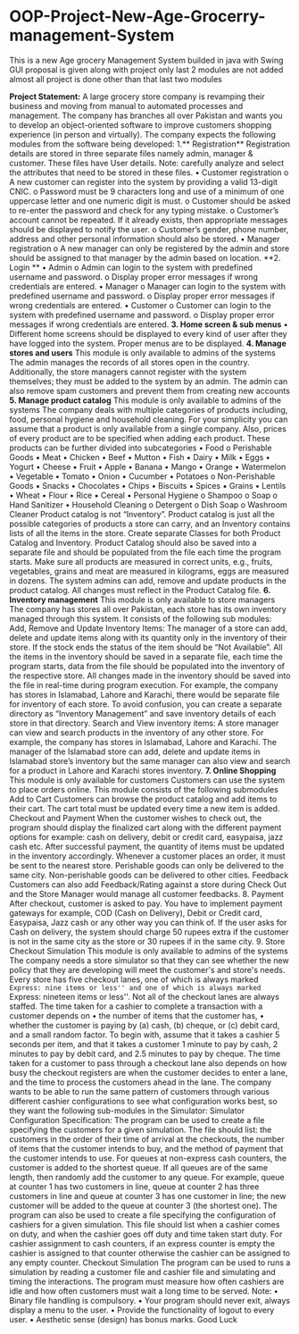 # OOP-Project-New-Age-Grocerry-management-System
This is a new Age grocery Management System builded in java with  Swing GUI proposal is given along with project only last 2 modules are not added almost all project is done other than that last two modules 



**Project Statement:**
A large grocery store company is revamping their business and moving from manual to automated 
processes and management. The company has branches all over Pakistan and wants you to develop 
an object-oriented software to improve customers shopping experience (in person and virtually).
The company expects the following modules from the software being developed:
1.** Registration**
Registration details are stored in three separate files namely admin, manager & customer. These
files have User details. Note: carefully analyze and select the attributes that need to be stored in 
these files.
• Customer registration
o A new customer can register into the system by providing a valid 13-digit 
CNIC.
o Password must be 9 characters long and use of a minimum of one uppercase 
letter and one numeric digit is must.
o Customer should be asked to re-enter the password and check for any typing 
mistake.
o Customer’s account cannot be repeated. If it already exists, then appropriate 
messages should be displayed to notify the user.
o Customer’s gender, phone number, address and other personal information 
should also be stored.
• Manager registration
o A new manager can only be registered by the admin and store should be 
assigned to that manager by the admin based on location.
**2. Login **
• Admin 
o Admin can login to the system with predefined username and password.
o Display proper error messages if wrong credentials are entered.
• Manager 
o Manager can login to the system with predefined username and password.
o Display proper error messages if wrong credentials are entered.
• Customer
o Customer can login to the system with predefined username and password.
o Display proper error messages if wrong credentials are entered.
**3. Home screen & sub menus**
• Different home screens should be displayed to every kind of user after they have logged into 
the system. Proper menus are to be displayed.
**4. Manage stores and users**
This module is only available to admins of the systems
The admin manages the records of all stores open in the country. Additionally, the store managers 
cannot register with the system themselves; they must be added to the system by an admin. The 
admin can also remove spam customers and prevent them from creating new accounts
**5. Manage product catalog**
This module is only available to admins of the systems
The company deals with multiple categories of products including, food, personal hygiene and 
household cleaning. For your simplicity you can assume that a product is only available from a single 
company. Also, prices of every product are to be specified when adding each product.
 These products can be further divided into subcategories
• Food
o Perishable Goods
▪ Meat
• Chicken
• Beef
• Mutton
• Fish
▪ Dairy
• Milk
• Eggs
• Yogurt
• Cheese
▪ Fruit
• Apple
• Banana
• Mango
• Orange
• Watermelon
▪ Vegetable
• Tomato
• Onion
• Cucumber
• Potatoes
o Non-Perishable Goods
▪ Snacks
• Chocolates
• Chips
• Biscuits
▪ Spices
▪ Grains
• Lentils
• Wheat
• Flour
• Rice
▪ Cereal
• Personal Hygiene
o Shampoo
o Soap
o Hand Sanitizer
• Household Cleaning
o Detergent
o Dish Soap
o Washroom Cleaner
Product catalog is not “Inventory”. Product catalog is just all the possible categories of products a 
store can carry, and an Inventory contains lists of all the items in the store. Create separate Classes 
for both Product Catalog and Inventory.
Product Catalog should also be saved into a separate file and should be populated from the file 
each time the program starts.
Make sure all products are measured in correct units, e.g., fruits, vegetables, grains and meat are 
measured in kilograms, eggs are measured in dozens.
The system admins can add, remove and update products in the product catalog. All changes must 
reflect in the Product Catalog file.
**6. Inventory management**
This module is only available to store managers
The company has stores all over Pakistan, each store has its own inventory managed through this 
system. It consists of the following sub modules:
Add, Remove and Update Inventory Items:
The manager of a store can add, delete and update items along with its quantity only in the inventory 
of their store. If the stock ends the status of the item should be “Not Available”.
All the items in the inventory should be saved in a separate file, each time the program starts, data 
from the file should be populated into the inventory of the respective store. All changes made in the 
inventory should be saved into the file in real-time during program execution. For example, the 
company has stores in Islamabad, Lahore and Karachi, there would be separate file for inventory of 
each store. To avoid confusion, you can create a separate directory as “Inventory Management” and 
save inventory details of each store in that directory.
Search and View inventory items:
A store manager can view and search products in the inventory of any other store. For example, the 
company has stores in Islamabad, Lahore and Karachi. The manager of the Islamabad store can add, 
delete and update items in Islamabad store’s inventory but the same manager can also view and 
search for a product in Lahore and Karachi stores inventory.
**7. Online Shopping**
This module is only available for customers 
Customers can use the system to place orders online. This module consists of the following 
submodules
Add to Cart
Customers can browse the product catalog and add items to their cart. The cart total must be updated 
every time a new item is added.
Checkout and Payment
When the customer wishes to check out, the program should display the finalized cart along with the 
different payment options for example: cash on delivery, debit or credit card, easypaisa, jazz cash etc. 
After successful payment, the quantity of items must be updated in the inventory accordingly.
Whenever a customer places an order, it must be sent to the nearest store. Perishable goods can only 
be delivered to the same city. Non-perishable goods can be delivered to other cities.
Feedback
Customers can also add Feedback/Rating against a store during Check Out and the Store Manager 
would manage all customer feedbacks.
8. Payment 
After checkout, customer is asked to pay. You have to implement payment gateways for example, 
COD (Cash on Delivery), Debit or Credit card, Easypaisa, Jazz cash or any other way you can think 
of. 
If the user asks for Cash on delivery, the system should charge 50 rupees extra if the customer is 
not in the same city as the store or 30 rupees if in the same city.
9. Store Checkout Simulation
This module is only available to admins of the systems
The company needs a store simulator so that they can see whether the new policy that they are 
developing will meet the customer's and store's needs. Every store has five checkout lanes, one of 
which is always marked ``Express: nine items or less'' and one of which is always marked ``Express: 
nineteen items or less''. Not all of the checkout lanes are always staffed. 
The time taken for a cashier to complete a transaction with a customer depends on 
• the number of items that the customer has,
• whether the customer is paying by (a) cash, (b) cheque, or (c) debit card, and a small random 
factor. 
To begin with, assume that it takes a cashier 5 seconds per item, and that it takes a customer 1 minute 
to pay by cash, 2 minutes to pay by debit card, and 2.5 minutes to pay by cheque. The time taken for 
a customer to pass through a checkout lane also depends on how busy the checkout registers are 
when the customer decides to enter a lane, and the time to process the customers ahead in the lane. 
The company wants to be able to run the same pattern of customers through various different cashier 
configurations to see what configuration works best, so they want the following sub-modules in the 
Simulator:
Simulator Configuration Specification:
The program can be used to create a file specifying the customers for a given simulation. The file 
should list: the customers in the order of their time of arrival at the checkouts, the number of items 
that the customer intends to buy, and the method of payment that the customer intends to use. For 
queues at non-express cash counters, the customer is added to the shortest queue. If all queues are 
of the same length, then randomly add the customer to any queue. For example, queue at counter 1 
has two customers in line, queue at counter 2 has three customers in line and queue at counter 3 has 
one customer in line; the new customer will be added to the queue at counter 3 (the shortest one).
The program can also be used to create a file specifying the configuration of cashiers for a given 
simulation. This file should list when a cashier comes on duty, and when the cashier goes off duty and 
time taken start duty. For cashier assignment to cash counters, if an express counter is empty the 
cashier is assigned to that counter otherwise the cashier can be assigned to any empty counter. 
Checkout Simulation
The program can be used to runs a simulation by reading a customer file and cashier file and simulating 
and timing the interactions. The program must measure how often cashiers are idle and how often 
customers must wait a long time to be served. 
Note:
• Binary file handling is compulsory.
• Your program should never exit, always display a menu to the user.
• Provide the functionality of logout to every user.
• Aesthetic sense (design) has bonus marks. 
Good Luck
